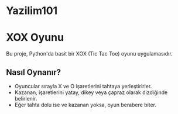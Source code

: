 # Yazilim101

# XOX Oyunu

Bu proje, Python'da basit bir XOX (Tic Tac Toe) oyunu uygulamasıdır.

## Nasıl Oynanır?

- Oyuncular sırayla X ve O işaretlerini tahtaya yerleştirirler.
- Kazanan, işaretlerini yatay, dikey veya çapraz olarak dizdiğinde belirlenir.
- Eğer tahta dolu ise ve kazanan yoksa, oyun berabere biter.
